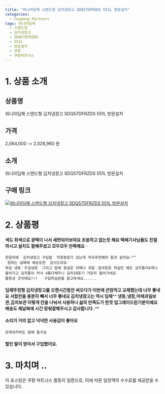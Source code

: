 ```yaml
---
title: "위니아딤채 스탠드형 김치냉장고 SDQ57DFRZDS 551L 방문설치"
categories:
  - Coupang Partners
tags: 위니아딤채
  - 스탠드형
  - 김치냉장고
  - SDQ57DFRZDS
  - 551L
  - 방문설치
  - 쿠팡
  - 쿠팡파트너스
---
```

# 1. 상품 소개
## 상품명
위니아딤채 스탠드형 김치냉장고 SDQ57DFRZDS 551L 방문설치

## 가격
2,064,000 -> 2,026,960 원

## 소개
위니아딤채 스탠드형 김치냉장고 SDQ57DFRZDS 551L 방문설치

## 구매 링크
[![위니아딤채 스탠드형 김치냉장고 SDQ57DFRZDS 551L 방문설치](https://static.coupangcdn.com/image/affiliate/banner/6761370c1e84a86a1c60568c6ae275bc@2x.jpg)](https://coupa.ng/bOXtNc)
# 2. 상품평 

#### 색도 쥐색으로 광택이 나서 세련되어보여요 조용하고 없는듯 해요  택배기사님들도 친절하시고 설치도 잘해주셨고 모두모두  만족해요ᆢ
    한달뒤에  김치냉장고 구입할  직장동료가 있는데 적극추천해야 할것 같아요~^^
     원하는 날짜에 배송또한  감사드려요ᆢ
    좌실 냉동ㆍ우실냉장  그리고 밑에 중실은 야채나 과일ㆍ잡곡등등 하실만 해도 김치통이4개나들어가고 김치통이 커서 4통다채우니 김치10포기 거뜬히 들어가네요ᆢ 
    활용성 굿이에요!!!   구입하실분들 참고하세요......

#### 딤채뚜컹형 김치냉장고를 오랜시간동안 써오다가 이번에 큰맘먹고 교체했는데 너무 좋네요 서랍칸을 충분히 빼서 너무 좋네요 김치냉장고는 역시 딤채^^ 냉동,냉장,야채과일보관,김치보관 이렇게 칸을 나눠서 사용하니 삶의 만족도가 한껏 업그레이드된기분이예요 배송도 제날짜에 시간 맞춰잘해주시고 감사합니다 .^^

#### 소리가 거의 없고 넉넉한 사용감이 좋아요 
    프레쉬커버도 맘에 들구요

#### 할인 말이 받아서 구입했어요.

# 3. 마치며 ..
이 포스팅은 쿠팡 파트너스 활동의 일환으로, 이에 따른 일정액의 수수료를 제공받을 수 있습니다.